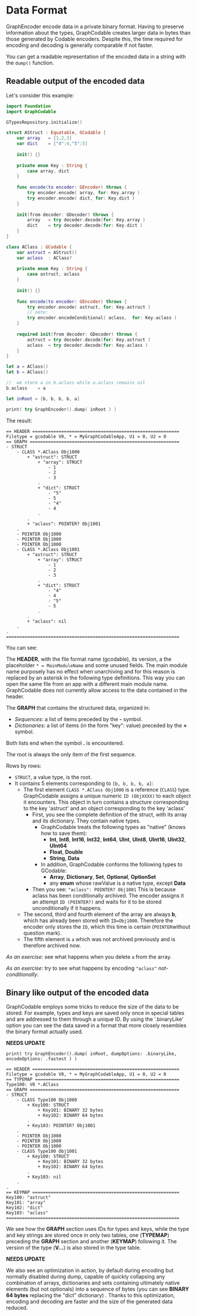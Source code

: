 #  Data Format

GraphEncoder encode data in a private binary format. Having to preserve information about the types, GraphCodable creates larger data in bytes than those generated by Codable encoders. Despite this, the time required for encoding and decoding is generally comparable if not faster.

You can get a readable representation of the encoded data in a string with the `dump()` function.

## Readable output of the encoded data
Let's consider this example:
```swift
import Foundation
import GraphCodable

GTypesRepository.initialize()

struct AStruct : Equatable, GCodable {
	var array	= [1,2,3]
	var dict	= ["4":4,"5":5]
	
	init() {}
	
	private enum Key : String {
		case array, dict
	}
	
	func encode(to encoder: GEncoder) throws {
		try encoder.encode( array, for: Key.array )
		try encoder.encode( dict, for: Key.dict )
	}
	
	init(from decoder: GDecoder) throws {
		array	= try decoder.decode(for: Key.array )
		dict	= try decoder.decode(for: Key.dict )
	}
}

class AClass : GCodable {
	var astruct	= AStruct()
	var aclass	: AClass?
	
	private enum Key : String {
		case astruct, aclass
	}
	
	init() {}
	
	func encode(to encoder: GEncoder) throws {
		try encoder.encode( astruct, for: Key.astruct )
		// note:
		try encoder.encodeConditional( aclass,  for: Key.aclass )
	}
	
	required init(from decoder: GDecoder) throws {
		astruct	= try decoder.decode(for: Key.astruct )
		aclass	= try decoder.decode(for: Key.aclass )
	}
}

let a = AClass()
let b = AClass()

//	we store a in b.aclass while a.aclass remains nil
b.aclass	= a

let	inRoot = [b, b, b, b, a]

print( try GraphEncoder().dump( inRoot ) )
```
The result:

```
== HEADER ========================================================
Filetype = gcodable V0, * = MyGraphCodableApp, U1 = 0, U2 = 0
== GRAPH =========================================================
- STRUCT
	- CLASS *.AClass Obj1000
		+ "astruct": STRUCT
			+ "array": STRUCT
				- 1
				- 2
				- 3
			.
			+ "dict": STRUCT
				- "5"
				- 5
				- "4"
				- 4
			.
		.
		+ "aclass": POINTER? Obj1001
	.
	- POINTER Obj1000
	- POINTER Obj1000
	- POINTER Obj1000
	- CLASS *.AClass Obj1001
		+ "astruct": STRUCT
			+ "array": STRUCT
				- 1
				- 2
				- 3
			.
			+ "dict": STRUCT
				- "4"
				- 4
				- "5"
				- 5
			.
		.
		+ "aclass": nil
	.
.
==================================================================
```
 You can see:

The **HEADER**, with the file format name (gcodable), its version, a the placeholder ``* = MainModuleName`` and some unused fields.
The main module name purposely has no effect when unarchiving and for this reason is replaced by an asterisk in the following type definitions.
This way you can open the same file from an app with a different main module name.
GraphCodable does not currently allow access to the data contained in the header.

The **GRAPH** that contains the structured data, organized in:
- *Sequences*: a list of items preceded by the **-** symbol.
- *Dictionaries*: a list of items (in the form "key": value) preceded by the **+** symbol.

Both lists end when the symbol **.** is encountered.

The root is always the only item of the first sequence.

Rows by rows:
-	``STRUCT``, a value type, is the root.
-	It contains 5 elements corresponding to ``[b, b, b, b, a]``:
	-	The first element ``CLASS *.AClass Obj1000`` is a reference (``CLASS``) type.
		GraphCodable assigns a unique numeric ``ID (ObjXXXX)`` to each object it encounters.
		This object in turn contains a structure corresponding to the key 'astruct' and an object corresponding to the key 'aclass'
		-	First, you see the complete definition of the struct, with its array and its dictionary. They contain native types.
			-	GraphCodable treats the following types as "native" (knows how to save them):
				-	**Int**, **Int8**, **Int16**, **Int32**, **Int64**, **UInt**, **UInt8**, **UInt16**, **UInt32**, **UInt64**
				-	**Float**, **Double**
				-	**String**, **Data**
			-	In addition, GraphCodable conforms the following types to GCodable:
				-	**Array**, **Dictionary**, **Set**, **Optional**, **OptionSet**
				-	 any **enum** whose rawValue is a native type, except **Data**
		- 	Then you see: ``"aclass": POINTER? Obj1001`` This is because aclass has been conditionally archived.
			The encoder assigns it an attempt ``ID (POINTER?)`` and waits for it to be stored unconditionally if it happens.
	-	The second, third and fourth element of the array are always **b**, which has already been stored with ``ID=Obj1000``.
		Therefore the encoder only stores the ``ID``, which this time is certain (``POINTER``without question mark).
	-	The fifth element is ``a`` which was not archived previously and is therefore archived now.

*As an exercise*: see what happens when you delete ``a`` from the array.

*As an exercise*: try to see what happens by encoding ``"aclass"`` *not-conditionally*.

## Binary like output of the encoded data

GraphCodable employs some tricks to reduce the size of the data to be stored.
For example, types and keys are saved only once in special tables and are addressed to them through a unique ID.
By using the '.binaryLike' option you can see the data saved in a format that more closely resembles the binary format actually used.

**NEEDS UPDATE**


`print( try GraphEncoder().dump( inRoot, dumpOptions: .binaryLike, encodeOptions: .fastest ) )`

```
== HEADER ========================================================
Filetype = gcodable V0, * = MyGraphCodableApp, U1 = 0, U2 = 0
== TYPEMAP =======================================================
Type100: V0 *.AClass
== GRAPH =========================================================
- STRUCT
	- CLASS Type100 Obj1000
		+ Key100: STRUCT
			+ Key101: BINARY 32 bytes
			+ Key102: BINARY 64 bytes
		.
		+ Key103: POINTER? Obj1001
	.
	- POINTER Obj1000
	- POINTER Obj1000
	- POINTER Obj1000
	- CLASS Type100 Obj1001
		+ Key100: STRUCT
			+ Key101: BINARY 32 bytes
			+ Key102: BINARY 64 bytes
		.
		+ Key103: nil
	.
.
== KEYMAP ========================================================
Key100: "astruct"
Key101: "array"
Key102: "dict"
Key103: "aclass"
==================================================================
```
We see how the **GRAPH** section uses IDs for types and keys, while the type and key strings are stored once in only two tables, one (**TYPEMAP**) preceding the **GRAPH** section and another (**KEYMAP**) following it. The version of the type (**V...**) is also stored in the type table.

**NEEDS UPDATE**

We also see an optimization in action, by default during encoding but normally disabled during dump, capable of quickly collapsing any combination of arrays, dictionaries and sets containing ultimately native elements (but not optionals) into a sequence of bytes (you can see **BINARY 64 bytes** replacing the "dict" dictionary) . Thanks to this optimization, encoding and decoding are faster and the size of the generated data reduced.


